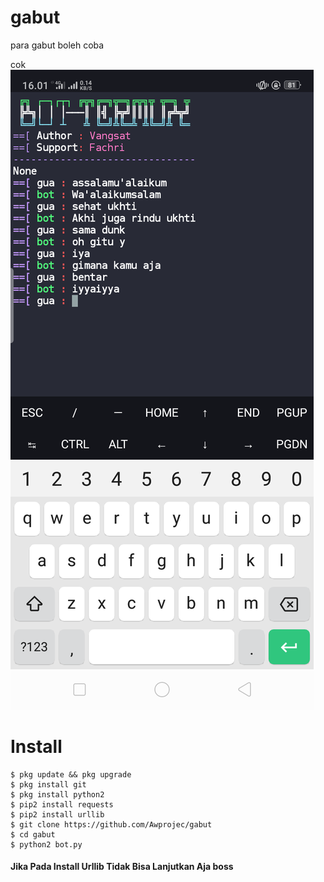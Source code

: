 # gabut
para gabut boleh coba

cok
![IMG](SS.png)
# Install
```
$ pkg update && pkg upgrade
$ pkg install git
$ pkg install python2
$ pip2 install requests
$ pip2 install urllib
$ git clone https://github.com/Awprojec/gabut
$ cd gabut
$ python2 bot.py
```
#### Jika Pada Install Urllib Tidak Bisa Lanjutkan Aja boss
